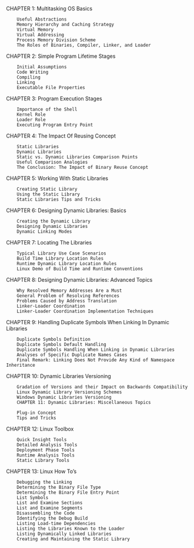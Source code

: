 CHAPTER 1: Multitasking OS Basics
    
        Useful Abstractions
        Memory Hierarchy and Caching Strategy
        Virtual Memory
        Virtual Addressing
        Process Memory Division Scheme
        The Roles of Binaries, Compiler, Linker, and Loader
   
CHAPTER 2: Simple Program Lifetime Stages

        Initial Assumptions
        Code Writing
        Compiling
        Linking
        Executable File Properties

CHAPTER 3: Program Execution Stages
    
        Importance of the Shell
        Kernel Role
        Loader Role
        Executing Program Entry Point

CHAPTER 4: The Impact Of Reusing Concept
    
        Static Libraries
        Dynamic Libraries
        Static vs. Dynamic Libraries Comparison Points
        Useful Comparison Analogies
        The Conclusion: The Impact of Binary Reuse Concept


CHAPTER 5: Working With Static Libraries
    
        Creating Static Library
        Using the Static Library
        Static Libraries Tips and Tricks

CHAPTER 6: Designing Dynamic Libraries: Basics
    
        Creating the Dynamic Library
        Designing Dynamic Libraries
        Dynamic Linking Modes

CHAPTER 7: Locating The Libraries
    
        Typical Library Use Case Scenarios
        Build Time Library Location Rules
        Runtime Dynamic Library Location Rules
        Linux Demo of Build Time and Runtime Conventions

CHAPTER 8: Designing Dynamic Libraries: Advanced Topics
    
        Why Resolved Memory Addresses Are a Must
        General Problem of Resolving References
        Problems Caused by Address Translation
        Linker-Loader Coordination
        Linker-Loader Coordination Implementation Techniques

CHAPTER 9: Handling Duplicate Symbols When Linking In Dynamic Libraries
    
        Duplicate Symbols Definition
        Duplicate Symbols Default Handling
        Duplicate Symbols Handling When Linking in Dynamic Libraries
        Analyses of Specific Duplicate Names Cases
        Final Remark: Linking Does Not Provide Any Kind of Namespace Inheritance


CHAPTER 10: Dynamic Libraries Versioning
    
        Gradation of Versions and their Impact on Backwards Compatibility
        Linux Dynamic Library Versioning Schemes
        Windows Dynamic Libraries Versioning
        CHAPTER 11: Dynamic Libraries: Miscellaneous Topics
            
        Plug-in Concept
        Tips and Tricks


CHAPTER 12: Linux Toolbox

        Quick Insight Tools
        Detailed Analysis Tools
        Deployment Phase Tools
        Runtime Analysis Tools
        Static Library Tools


CHAPTER 13: Linux How To’s
    
        Debugging the Linking
        Determining the Binary File Type
        Determining the Binary File Entry Point
        List Symbols
        List and Examine Sections
        List and Examine Segments
        Disassembling the Code
        Identifying the Debug Build
        Listing Load-time Dependencies
        Listing the Libraries Known to the Loader
        Listing Dynamically Linked Libraries
        Creating and Maintaining the Static Library
